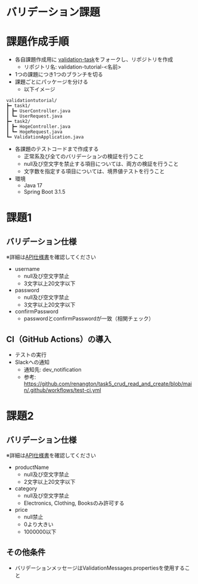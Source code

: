 # バリデーション課題

# 課題作成手順

- 各自課題作成用に [validation-task](https://github.com/reytech-co-jp/validation-task)をフォークし、リポジトリを作成
	- リポジトリ名: validation-tutorial-<名前>
- 1つの課題につき1つのブランチを切る
- 課題ごとにパッケージを分ける
	- 以下イメージ

```
validationtutorial/
┣━ task1/
┃ ┣━ UserController.java
┃ ┗━ UserRequest.java
┣━ task2/
┃ ┣━ HogeController.java
┃ ┗━ HogeRequest.java
┗━ ValidationApplication.java
```

- 各課題のテストコードまで作成する
	- 正常系及び全てのバリデーションの検証を行うこと
	- null及び空文字を禁止する項目については、両方の検証を行うこと
	- 文字数を指定する項目については、境界値テストを行うこと
- 環境
	- Java 17
	- Spring Boot 3.1.5

# 課題1

## バリデーション仕様

※詳細は[API仕様書](https://reytech-co-jp.github.io/validation-tutorial/)を確認してください

- username
	- null及び空文字禁止
	- 3文字以上20文字以下
- password
	- null及び空文字禁止
	- 3文字以上20文字以下
- confirmPassword
	- passwordとconfirmPasswordが一致（相関チェック）

## CI（GitHub Actions）の導入

- テストの実行
- Slackへの通知
	- 通知先: dev_notification
	- 参考: https://github.com/renangton/task5_crud_read_and_create/blob/main/.github/workflows/test-ci.yml

# 課題2

## バリデーション仕様

※詳細は[API仕様書](https://reytech-co-jp.github.io/validation-tutorial/)を確認してください

- productName
	- null及び空文字禁止
	- 2文字以上20文字以下
- category
	- null及び空文字禁止
	- Electronics, Clothing, Booksのみ許可する
- price
	- null禁止
	- 0より大きい
	- 1000000以下

## その他条件

- バリデーションメッセージはValidationMessages.propertiesを使用すること
